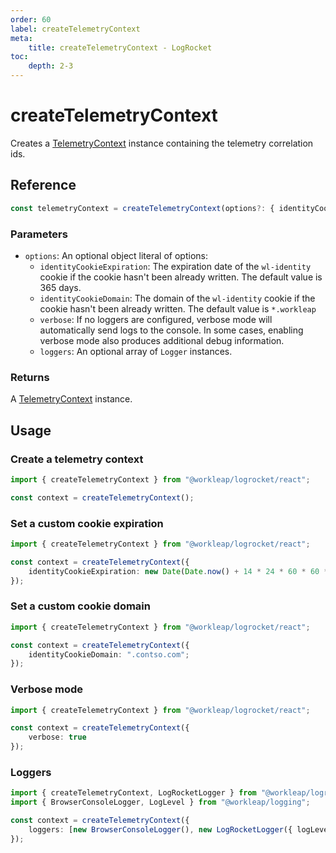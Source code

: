 ```yaml
---
order: 60
label: createTelemetryContext
meta:
    title: createTelemetryContext - LogRocket
toc:
    depth: 2-3
---
```


# createTelemetryContext

Creates a [TelemetryContext](../../introduction/reference/TelemetryContext.md) instance containing the telemetry correlation ids.

## Reference

```ts
const telemetryContext = createTelemetryContext(options?: { identityCookieExpiration?, identityCookieDomain?, verbose?, loggers? });
```

### Parameters

- `options`: An optional object literal of options:
    - `identityCookieExpiration`: The expiration date of the `wl-identity` cookie if the cookie hasn't been already written. The default value is 365 days.
    - `identityCookieDomain`: The domain of the `wl-identity` cookie if the cookie hasn't been already written. The default value is `*.workleap`
    - `verbose`: If no loggers are configured, verbose mode will automatically send logs to the console. In some cases, enabling verbose mode also produces additional debug information.
    - `loggers`: An optional array of `Logger` instances.

### Returns

A [TelemetryContext](../../introduction/reference/TelemetryContext.md) instance.

## Usage

### Create a telemetry context

```ts !#3
import { createTelemetryContext } from "@workleap/logrocket/react";

const context = createTelemetryContext();
```

### Set a custom cookie expiration

```ts !#4
import { createTelemetryContext } from "@workleap/logrocket/react";

const context = createTelemetryContext({
    identityCookieExpiration: new Date(Date.now() + 14 * 24 * 60 * 60 * 1000);
});
```

### Set a custom cookie domain

```ts !#4
import { createTelemetryContext } from "@workleap/logrocket/react";

const context = createTelemetryContext({
    identityCookieDomain: ".contso.com";
});
```

### Verbose mode

```ts !#4
import { createTelemetryContext } from "@workleap/logrocket/react";

const context = createTelemetryContext({
    verbose: true
});
```

### Loggers

```ts !#5
import { createTelemetryContext, LogRocketLogger } from "@workleap/logrocket/react";
import { BrowserConsoleLogger, LogLevel } from "@workleap/logging";

const context = createTelemetryContext({
    loggers: [new BrowserConsoleLogger(), new LogRocketLogger({ logLevel: LogLevel.information })]
});
```

